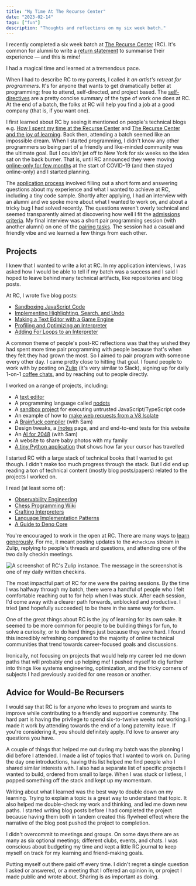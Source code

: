 ```yaml
---
title: "My Time At The Recurse Center"
date: "2023-02-14"
tags: ["fun"]
description: "Thoughts and reflections on my six week batch."
---
```


I recently completed a six week batch at [The Recurse Center](https://www.recurse.com/about) (RC). It's common for alumni to write a [return statement](https://www.google.com/search?q=recurse+center+return+statement) to summarise their experience — and this is mine!

I had a magical time and learned at a tremendous pace.

When I had to describe RC to my parents, I called it *an artist's retreat for programmers*. It's for anyone that wants to get dramatically better at programming; free to attend, self-directed, and project based. The [self-directives](https://www.recurse.com/self-directives) are a pretty concise summary of the type of work one does at RC. At the end of a batch, the folks at RC will help you find a job at a good company (that is, if you want one).

I first learned about RC by seeing it mentioned on people's technical blogs e.g. [How I spent my time at the Recurse Center](https://jvns.ca/blog/2017/09/17/how-i-spent-my-time-at-the-recurse-center/) and [The Recurse Center and the joy of learning](https://martin.kleppmann.com/2015/10/11/recurse-center-joy-of-learning.html). Back then, attending a batch seemed like an impossible dream. When I started programming, I didn't know any other programmers so being part of a friendly and like-minded community was the ultimate goal. But I couldn't jet off to New York for six weeks so the idea sat on the back burner. That is, until RC announced they were moving [online-only for few months](https://www.recurse.com/blog/152-RC-is-online-only-until-at-least-May) at the start of COVID-19 (and then stayed online-only) and I started planning.

The [application process](https://www.recurse.com/apply) involved filling out a short form and answering questions about my experience and what I wanted to achieve at RC, including a tiny code sample. Shortly after applying, I had an interview with an alumni and we spoke more about what I wanted to work on, and about a tricky bug I had solved recently. The questions weren't overly technical and seemed transparently aimed at discovering how well I fit the [admissions criteria](https://www.recurse.com/what-we-look-for). My final interview was a short pair programming session (with another alumni) on one of the [pairing tasks](https://www.recurse.com/pairing-tasks). The session had a casual and friendly vibe and we learned a few things from each other.

## Projects

I knew that I wanted to write a lot at RC. In my application interviews, I was asked how I would be able to tell if my batch was a success and I said I hoped to leave behind many technical artifacts, like repositories and blog posts.

At RC, I wrote five blog posts:

- [Sandboxing JavaScript Code](https://healeycodes.com/sandboxing-javascript-code)
- [Implementing Highlighting, Search, and Undo](https://healeycodes.com/implementing-highlighting-search-and-undo)
- [Making a Text Editor with a Game Engine](https://healeycodes.com/making-a-text-editor-with-a-game-engine)
- [Profiling and Optimizing an Interpreter](https://healeycodes.com/profiling-and-optimizing-an-interpreter)
- [Adding For Loops to an Interpreter](https://healeycodes.com/adding-for-loops-to-an-interpreter)

A common theme of people's post-RC reflections was that they wished they had spent more time pair programming with people because that's when they felt they had grown the most. So I aimed to pair program with someone every other day. I came pretty close to hitting that goal. I found people to work with by posting on [Zulip](https://www.recurse.com/blog/112-how-rc-uses-zulip) (it's very similar to Slack), signing up for daily 1-on-1 [coffee chats](https://www.recurse.com/manual#sub-sec-during-rc), and by reaching out to people directly.

I worked on a range of projects, including:

- A [text editor](https://github.com/healeycodes/noter)
- A programming language called [nodots](https://github.com/healeycodes/nodots-lang)
- A [sandbox project](https://github.com/healeycodes/deno-script-sandbox) for executing untrusted JavaScript/TypeScript code
- An example of how to [make web requests from a V8 Isolate](https://github.com/healeycodes/deno-isolate-web-request)
- A [Brainfuck compiler](https://git.sr.ht/~sgeisenh/bfcomp/tree) (with Sam)
- Design tweaks, a [/notes](https://healeycodes.com/notes) page, and and end-to-end tests for this website
- An [AI for 2048](https://github.com/sgeisenh/2048ai) (with Sam)
- A website to share baby photos with my family
- [A tiny Python application](https://github.com/healeycodes/cursor-travel-tracker) that shows how far your cursor has travelled

I started RC with a large stack of technical books that I wanted to get though. I didn't make too much progress through the stack. But I did end up reading a ton of technical content (mostly blog posts/papers) related to the projects I worked on.

I read (at least some of):

- [Observability Engineering](https://www.oreilly.com/library/view/observability-engineering/9781492076438/)
- [Chess Programming Wiki](https://www.chessprogramming.org/Main_Page)
- [Crafting Interpreters](https://craftinginterpreters.com/)
- [Language Implementation Patterns](https://pragprog.com/titles/tpdsl/language-implementation-patterns/)
- [A Guide to Deno Core](https://denolib.gitbook.io/guide/)

You're encouraged to work in the open at RC. There are many ways to [learn generously](twitter.com/recursecenter/status/1489700666062876683). For me, it meant posting updates to the `#checkins` stream in Zulip, replying to people's threads and questions, and attending one of the two daily checkin meetings.

![A screenshot of RC's Zulip instance. The message in the screenshot is one of my daily written checkins.](zulip.png)

The most impactful part of RC for me were the pairing sessions. By the time I was halfway through my batch, there were a handful of people who I felt comfortable reaching out to for help when I was stuck. After each session, I'd come away with a clearer path forwards, unblocked and productive. I tried (and hopefully succeeded) to be there in the same way for them.

One of the great things about RC is the joy of learning for its own sake. It seemed to be more common for people to be building things for fun, to solve a curiosity, or to do hard things just because they were hard. I found this incredibly refreshing compared to the majority of online technical communities that trend towards career-focused goals and discussions.

Ironically, not focusing on projects that would help my career led me down paths that will probably end up helping me! I pushed myself to dig further into things like systems engineering, optimization, and the tricky corners of subjects I had previously avoided for one reason or another.

## Advice for Would-Be Recursers

I would say that RC is for anyone who loves to program and wants to improve while contributing to a friendly and supportive community. The hard part is having the privilege to spend six-to-twelve weeks not working. I made it work by attending towards the end of a long paternity leave. If you're considering it, you should definitely apply. I'd love to answer any questions you have.

A couple of things that helped me out during my batch was the planning I did before I attended. I made a list of topics that I wanted to work on. During the day one introductions, having this list helped me find people who I shared similar interests with. I also had a separate list of specific projects I wanted to build, ordered from small to large. When I was stuck or listless, I popped something off the stack and kept up my momentum.

Writing about what I learned was the best way to double down on my learning. Trying to explain a topic is a great way to understand that topic. It also helped me double-check my work and thinking, and led me down new paths. I started writing blog posts before I had completed the project because having them both in tandem created this flywheel effect where the narrative of the blog post pushed the project to completion.

I didn't overcommit to meetings and groups. On some days there are as many as six optional meetings; different clubs, events, and chats. I was conscious about budgeting my time and kept a little RC journal to keep myself on track for my learning and friend-making goals.

Putting myself out there paid off every time. I didn't regret a single question I asked or answered, or a meeting that I offered an opinion in, or project I made public and wrote about. Sharing is as important as doing.

